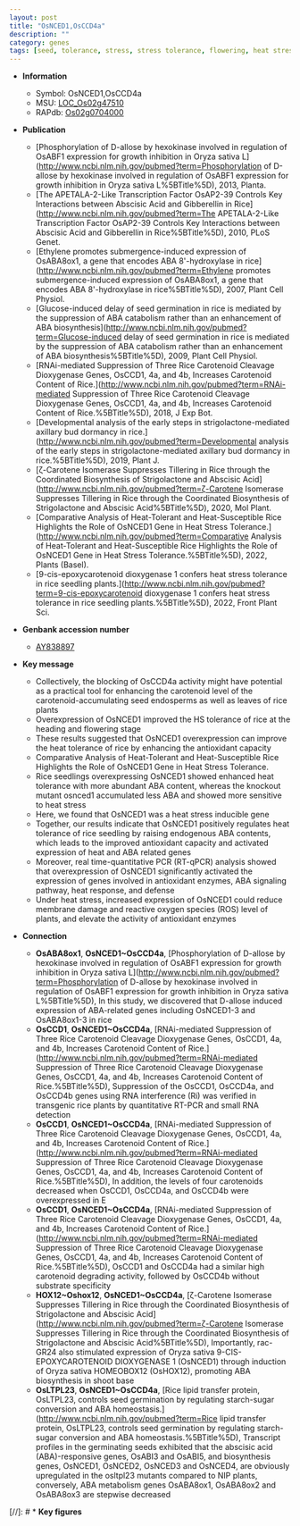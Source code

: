 ```yaml
---
layout: post
title: "OsNCED1,OsCCD4a"
description: ""
category: genes
tags: [seed, tolerance, stress, stress tolerance, flowering, heat stress, Heat Stress, heat tolerance, seedlings, seedling, defense, ABA,  ABA , reactive oxygen species]
---
```


* **Information**  
    + Symbol: OsNCED1,OsCCD4a  
    + MSU: [LOC_Os02g47510](http://rice.uga.edu/cgi-bin/ORF_infopage.cgi?orf=LOC_Os02g47510)  
    + RAPdb: [Os02g0704000](https://rapdb.dna.affrc.go.jp/locus/?name=Os02g0704000)  

* **Publication**  
    + [Phosphorylation of D-allose by hexokinase involved in regulation of OsABF1 expression for growth inhibition in Oryza sativa L](http://www.ncbi.nlm.nih.gov/pubmed?term=Phosphorylation of D-allose by hexokinase involved in regulation of OsABF1 expression for growth inhibition in Oryza sativa L%5BTitle%5D), 2013, Planta.
    + [The APETALA-2-Like Transcription Factor OsAP2-39 Controls Key Interactions between Abscisic Acid and Gibberellin in Rice](http://www.ncbi.nlm.nih.gov/pubmed?term=The APETALA-2-Like Transcription Factor OsAP2-39 Controls Key Interactions between Abscisic Acid and Gibberellin in Rice%5BTitle%5D), 2010, PLoS Genet.
    + [Ethylene promotes submergence-induced expression of OsABA8ox1, a gene that encodes ABA 8'-hydroxylase in rice](http://www.ncbi.nlm.nih.gov/pubmed?term=Ethylene promotes submergence-induced expression of OsABA8ox1, a gene that encodes ABA 8'-hydroxylase in rice%5BTitle%5D), 2007, Plant Cell Physiol.
    + [Glucose-induced delay of seed germination in rice is mediated by the suppression of ABA catabolism rather than an enhancement of ABA biosynthesis](http://www.ncbi.nlm.nih.gov/pubmed?term=Glucose-induced delay of seed germination in rice is mediated by the suppression of ABA catabolism rather than an enhancement of ABA biosynthesis%5BTitle%5D), 2009, Plant Cell Physiol.
    + [RNAi-mediated Suppression of Three Rice Carotenoid Cleavage Dioxygenase Genes, OsCCD1, 4a, and 4b, Increases Carotenoid Content of Rice.](http://www.ncbi.nlm.nih.gov/pubmed?term=RNAi-mediated Suppression of Three Rice Carotenoid Cleavage Dioxygenase Genes, OsCCD1, 4a, and 4b, Increases Carotenoid Content of Rice.%5BTitle%5D), 2018, J Exp Bot.
    + [Developmental analysis of the early steps in strigolactone-mediated axillary bud dormancy in rice.](http://www.ncbi.nlm.nih.gov/pubmed?term=Developmental analysis of the early steps in strigolactone-mediated axillary bud dormancy in rice.%5BTitle%5D), 2019, Plant J.
    + [ζ-Carotene Isomerase Suppresses Tillering in Rice through the Coordinated Biosynthesis of Strigolactone and Abscisic Acid](http://www.ncbi.nlm.nih.gov/pubmed?term=ζ-Carotene Isomerase Suppresses Tillering in Rice through the Coordinated Biosynthesis of Strigolactone and Abscisic Acid%5BTitle%5D), 2020, Mol Plant.
    + [Comparative Analysis of Heat-Tolerant and Heat-Susceptible Rice Highlights the Role of OsNCED1 Gene in Heat Stress Tolerance.](http://www.ncbi.nlm.nih.gov/pubmed?term=Comparative Analysis of Heat-Tolerant and Heat-Susceptible Rice Highlights the Role of OsNCED1 Gene in Heat Stress Tolerance.%5BTitle%5D), 2022, Plants (Basel).
    + [9-cis-epoxycarotenoid dioxygenase 1 confers heat stress tolerance in rice seedling plants.](http://www.ncbi.nlm.nih.gov/pubmed?term=9-cis-epoxycarotenoid dioxygenase 1 confers heat stress tolerance in rice seedling plants.%5BTitle%5D), 2022, Front Plant Sci.

* **Genbank accession number**  
    + [AY838897](http://www.ncbi.nlm.nih.gov/nuccore/AY838897)

* **Key message**  
    + Collectively, the blocking of OsCCD4a activity might have potential as a practical tool for enhancing the carotenoid level of the carotenoid-accumulating seed endosperms as well as leaves of rice plants
    + Overexpression of OsNCED1 improved the HS tolerance of rice at the heading and flowering stage
    + These results suggested that OsNCED1 overexpression can improve the heat tolerance of rice by enhancing the antioxidant capacity
    + Comparative Analysis of Heat-Tolerant and Heat-Susceptible Rice Highlights the Role of OsNCED1 Gene in Heat Stress Tolerance.
    + Rice seedlings overexpressing OsNCED1 showed enhanced heat tolerance with more abundant ABA content, whereas the knockout mutant osnced1 accumulated less ABA and showed more sensitive to heat stress
    + Here, we found that OsNCED1 was a heat stress inducible gene
    + Together, our results indicate that OsNCED1 positively regulates heat tolerance of rice seedling by raising endogenous ABA contents, which leads to the improved antioxidant capacity and activated expression of heat and ABA related genes
    + Moreover, real time-quantitative PCR (RT-qPCR) analysis showed that overexpression of OsNCED1 significantly activated the expression of genes involved in antioxidant enzymes, ABA signaling pathway, heat response, and defense
    + Under heat stress, increased expression of OsNCED1 could reduce membrane damage and reactive oxygen species (ROS) level of plants, and elevate the activity of antioxidant enzymes

* **Connection**  
    + __OsABA8ox1__, __OsNCED1~OsCCD4a__, [Phosphorylation of D-allose by hexokinase involved in regulation of OsABF1 expression for growth inhibition in Oryza sativa L](http://www.ncbi.nlm.nih.gov/pubmed?term=Phosphorylation of D-allose by hexokinase involved in regulation of OsABF1 expression for growth inhibition in Oryza sativa L%5BTitle%5D), In this study, we discovered that D-allose induced expression of ABA-related genes including OsNCED1-3 and OsABA8ox1-3 in rice
    + __OsCCD1__, __OsNCED1~OsCCD4a__, [RNAi-mediated Suppression of Three Rice Carotenoid Cleavage Dioxygenase Genes, OsCCD1, 4a, and 4b, Increases Carotenoid Content of Rice.](http://www.ncbi.nlm.nih.gov/pubmed?term=RNAi-mediated Suppression of Three Rice Carotenoid Cleavage Dioxygenase Genes, OsCCD1, 4a, and 4b, Increases Carotenoid Content of Rice.%5BTitle%5D),  Suppression of the OsCCD1, OsCCD4a, and OsCCD4b genes using RNA interference (Ri) was verified in transgenic rice plants by quantitative RT-PCR and small RNA detection
    + __OsCCD1__, __OsNCED1~OsCCD4a__, [RNAi-mediated Suppression of Three Rice Carotenoid Cleavage Dioxygenase Genes, OsCCD1, 4a, and 4b, Increases Carotenoid Content of Rice.](http://www.ncbi.nlm.nih.gov/pubmed?term=RNAi-mediated Suppression of Three Rice Carotenoid Cleavage Dioxygenase Genes, OsCCD1, 4a, and 4b, Increases Carotenoid Content of Rice.%5BTitle%5D),  In addition, the levels of four carotenoids decreased when OsCCD1, OsCCD4a, and OsCCD4b were overexpressed in E
    + __OsCCD1__, __OsNCED1~OsCCD4a__, [RNAi-mediated Suppression of Three Rice Carotenoid Cleavage Dioxygenase Genes, OsCCD1, 4a, and 4b, Increases Carotenoid Content of Rice.](http://www.ncbi.nlm.nih.gov/pubmed?term=RNAi-mediated Suppression of Three Rice Carotenoid Cleavage Dioxygenase Genes, OsCCD1, 4a, and 4b, Increases Carotenoid Content of Rice.%5BTitle%5D),  OsCCD1 and OsCCD4a had a similar high carotenoid degrading activity, followed by OsCCD4b without substrate specificity
    + __HOX12~Oshox12__, __OsNCED1~OsCCD4a__, [ζ-Carotene Isomerase Suppresses Tillering in Rice through the Coordinated Biosynthesis of Strigolactone and Abscisic Acid](http://www.ncbi.nlm.nih.gov/pubmed?term=ζ-Carotene Isomerase Suppresses Tillering in Rice through the Coordinated Biosynthesis of Strigolactone and Abscisic Acid%5BTitle%5D),  Importantly, rac-GR24 also stimulated expression of Oryza sativa 9-CIS-EPOXYCAROTENOID DIOXYGENASE 1 (OsNCED1) through induction of Oryza sativa HOMEOBOX12 (OsHOX12), promoting ABA biosynthesis in shoot base
    + __OsLTPL23__, __OsNCED1~OsCCD4a__, [Rice lipid transfer protein, OsLTPL23, controls seed germination by regulating starch-sugar conversion and ABA homeostasis.](http://www.ncbi.nlm.nih.gov/pubmed?term=Rice lipid transfer protein, OsLTPL23, controls seed germination by regulating starch-sugar conversion and ABA homeostasis.%5BTitle%5D),  Transcript profiles in the germinating seeds exhibited that the abscisic acid (ABA)-responsive genes, OsABI3 and OsABI5, and biosynthesis genes, OsNCED1, OsNCED2, OsNCED3 and OsNCED4, are obviously upregulated in the osltpl23 mutants compared to NIP plants, conversely, ABA metabolism genes OsABA8ox1, OsABA8ox2 and OsABA8ox3 are stepwise decreased

[//]: # * **Key figures**  


